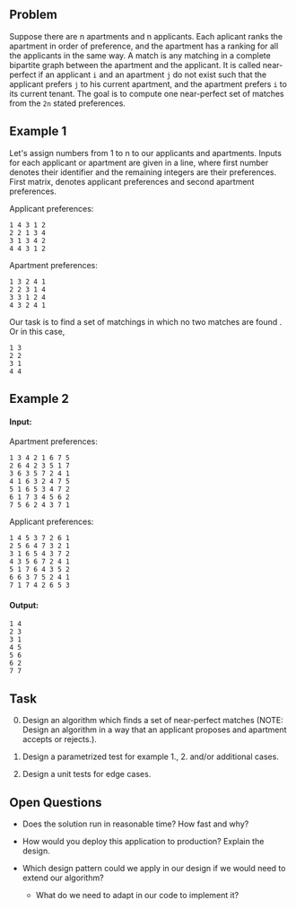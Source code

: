 ## Problem


Suppose there are n apartments and n applicants. Each aplicant ranks the apartment in order of
preference, and the apartment has a ranking for all the applicants in the same way. A match is any matching in a complete bipartite graph between the apartment and the applicant. It is called near-perfect if an applicant `i` and an apartment `j` do not exist such that the applicant prefers `j` to his current apartment, and the apartment prefers `i` to its current tenant. The goal is to compute one near-perfect set of matches from the `2n` stated preferences. 


## Example 1


Let's assign numbers from 1 to n to our applicants and apartments. Inputs for each applicant or apartment are given in a line, where first number denotes their identifier and the remaining integers are their preferences. First matrix, denotes applicant preferences and second apartment preferences.


Applicant preferences: 
```
1 4 3 1 2
2 2 1 3 4
3 1 3 4 2
4 4 3 1 2
```

Apartment preferences:
```
1 3 2 4 1
2 2 3 1 4
3 3 1 2 4
4 3 2 4 1
```

Our task is to find a set of matchings in which no two matches are found . Or in this case,

```
1 3
2 2
3 1
4 4
```





## Example 2

#### Input:

Apartment preferences:
```
1 3 4 2 1 6 7 5
2 6 4 2 3 5 1 7
3 6 3 5 7 2 4 1
4 1 6 3 2 4 7 5
5 1 6 5 3 4 7 2
6 1 7 3 4 5 6 2
7 5 6 2 4 3 7 1
```

Applicant preferences:
```
1 4 5 3 7 2 6 1
2 5 6 4 7 3 2 1
3 1 6 5 4 3 7 2
4 3 5 6 7 2 4 1
5 1 7 6 4 3 5 2
6 6 3 7 5 2 4 1
7 1 7 4 2 6 5 3
```

#### Output:

```
1 4
2 3
3 1
4 5
5 6
6 2
7 7
```


## Task


0. Design an algorithm which finds a set of near-perfect matches (NOTE: Design an algorithm in a way that an applicant proposes and apartment accepts or rejects.).

1. Design a parametrized test for example 1., 2. and/or additional cases.

2. Design a unit tests for edge cases.


## Open Questions

* Does the solution run in reasonable time? How fast and why?

* How would you deploy this application to production? Explain the design.

* Which design pattern could we apply in our design if we would need to extend our algorithm?
    * What do we need to adapt in our code to implement it?

